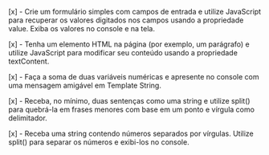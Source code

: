 [x] - Crie um formulário simples com campos de entrada e utilize JavaScript para recuperar os valores digitados nos campos usando a propriedade value. Exiba os valores no console e na tela.

[x] - Tenha um elemento HTML na página (por exemplo, um parágrafo) e utilize JavaScript para modificar seu conteúdo usando a propriedade textContent.

[x] - Faça a soma de duas variáveis numéricas e apresente no console com uma mensagem amigável em Template String.

[x] - Receba, no mínimo, duas sentenças como uma string e utilize split() para quebrá-la em frases menores com base em um ponto e vírgula como delimitador.

[x] - Receba uma string contendo números separados por vírgulas. Utilize split() para separar os números e exibi-los no console.